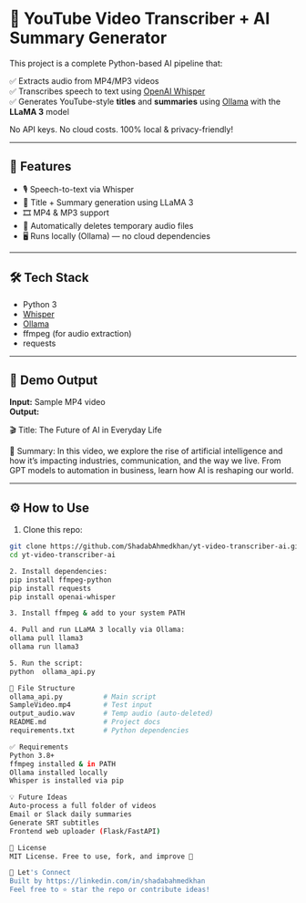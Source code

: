 # 🎥 YouTube Video Transcriber + AI Summary Generator

This project is a complete Python-based AI pipeline that:

✅ Extracts audio from MP4/MP3 videos  
✅ Transcribes speech to text using [OpenAI Whisper](https://github.com/openai/whisper)  
✅ Generates YouTube-style **titles** and **summaries** using [Ollama](https://ollama.com) with the **LLaMA 3** model  

No API keys. No cloud costs. 100% local & privacy-friendly!

---

## 🚀 Features

- 🎙️ Speech-to-text via Whisper
- 🤖 Title + Summary generation using LLaMA 3
- 🎞️ MP4 & MP3 support
- 🧼 Automatically deletes temporary audio files
- 🖥️ Runs locally (Ollama) — no cloud dependencies

---

## 🛠️ Tech Stack

- Python 3
- [Whisper](https://github.com/openai/whisper)
- [Ollama](https://ollama.com)
- ffmpeg (for audio extraction)
- requests

---

## 🧪 Demo Output

**Input:** Sample MP4 video  
**Output:**

🎬 Title: The Future of AI in Everyday Life

📝 Summary: In this video, we explore the rise of artificial intelligence and how it’s impacting industries, communication, and the way we live. From GPT models to automation in business, learn how AI is reshaping our world.



---

## ⚙️ How to Use

1. Clone this repo:

```bash
git clone https://github.com/ShadabAhmedkhan/yt-video-transcriber-ai.git
cd yt-video-transcriber-ai

2. Install dependencies:
pip install ffmpeg-python
pip install requests
pip install openai-whisper

3. Install ffmpeg & add to your system PATH

4. Pull and run LLaMA 3 locally via Ollama:
ollama pull llama3
ollama run llama3

5. Run the script:
python  ollama_api.py

📁 File Structure
ollama_api.py          # Main script
SampleVideo.mp4        # Test input
output_audio.wav       # Temp audio (auto-deleted)
README.md              # Project docs
requirements.txt       # Python dependencies

✅ Requirements
Python 3.8+
ffmpeg installed & in PATH
Ollama installed locally
Whisper is installed via pip

💡 Future Ideas
Auto-process a full folder of videos
Email or Slack daily summaries
Generate SRT subtitles
Frontend web uploader (Flask/FastAPI)

📜 License
MIT License. Free to use, fork, and improve 🚀

🙌 Let's Connect
Built by https://linkedin.com/in/shadabahmedkhan
Feel free to ⭐ star the repo or contribute ideas!

